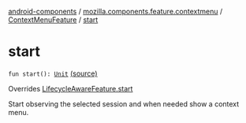 [android-components](../../index.md) / [mozilla.components.feature.contextmenu](../index.md) / [ContextMenuFeature](index.md) / [start](./start.md)

# start

`fun start(): `[`Unit`](https://kotlinlang.org/api/latest/jvm/stdlib/kotlin/-unit/index.html) [(source)](https://github.com/mozilla-mobile/android-components/blob/master/components/feature/contextmenu/src/main/java/mozilla/components/feature/contextmenu/ContextMenuFeature.kt#L48)

Overrides [LifecycleAwareFeature.start](../../mozilla.components.support.base.feature/-lifecycle-aware-feature/start.md)

Start observing the selected session and when needed show a context menu.

